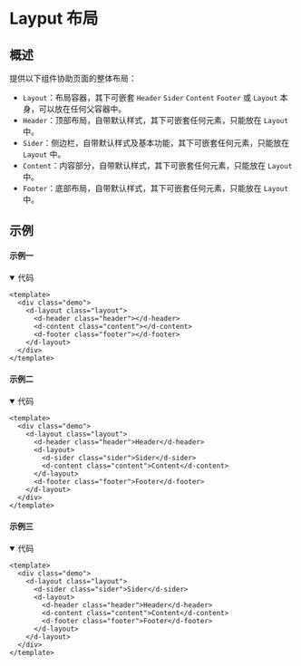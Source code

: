 # Layput 布局

## 概述

提供以下组件协助页面的整体布局：
- `Layout`：布局容器，其下可嵌套 `Header` `Sider` `Content` `Footer` 或 `Layout` 本身，可以放在任何父容器中。
- `Header`：顶部布局，自带默认样式，其下可嵌套任何元素，只能放在 `Layout` 中。
- `Sider`：侧边栏，自带默认样式及基本功能，其下可嵌套任何元素，只能放在 `Layout` 中。
- `Content`：内容部分，自带默认样式，其下可嵌套任何元素，只能放在 `Layout` 中。
- `Footer`：底部布局，自带默认样式，其下可嵌套任何元素，只能放在 `Layout` 中。

## 示例

#### 示例一

<ClientOnly>
  <demo-layout></demo-layout>
</ClientOnly>

<details open>
<summary>代码</summary>

```vue
<template>
  <div class="demo">
    <d-layout class="layout">
      <d-header class="header"></d-header>
      <d-content class="content"></d-content>
      <d-footer class="footer"></d-footer>
    </d-layout>
  </div>
</template>
```

</details>

#### 示例二

<ClientOnly>
  <demo-layout-2></demo-layout-2>
</ClientOnly>

<details open>
<summary>代码</summary>

```vue
<template>
  <div class="demo">
    <d-layout class="layout">
      <d-header class="header">Header</d-header>
      <d-layout>
        <d-sider class="sider">Sider</d-sider>
        <d-content class="content">Content</d-content>
      </d-layout>
      <d-footer class="footer">Footer</d-footer>
    </d-layout>
  </div>
</template>
```

</details>

#### 示例三

<ClientOnly>
  <demo-layout-3></demo-layout-3>
</ClientOnly>

<details open>
<summary>代码</summary>

```vue
<template>
  <div class="demo">
    <d-layout class="layout">
      <d-sider class="sider">Sider</d-sider>
      <d-layout>
        <d-header class="header">Header</d-header>
        <d-content class="content">Content</d-content>
        <d-footer class="footer">Footer</d-footer>
      </d-layout>
    </d-layout>
  </div>
</template>
```

</details>
